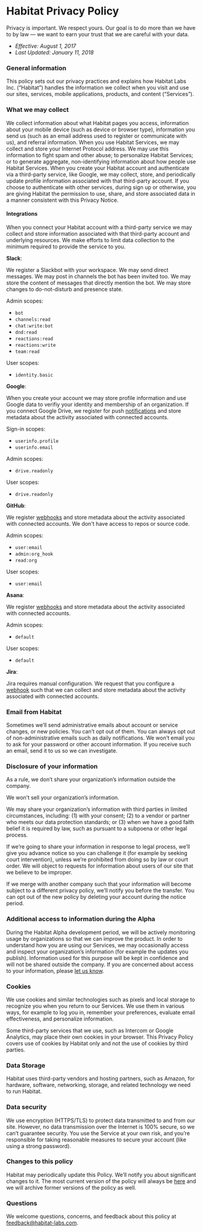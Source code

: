 # Habitat Privacy Policy

Privacy is important. We respect yours. Our goal is to do more than we have to by law — we want to
earn your trust that we are careful with your data.

* _Effective: August 1, 2017_
* _Last Updated: January 11, 2018_

### General information

This policy sets out our privacy practices and explains how Habitat Labs Inc. (“Habitat”) handles
the information we collect when you visit and use our sites, services, mobile applications,
products, and content (“Services”).

### What we may collect

We collect information about what Habitat pages you access, information about your mobile device
(such as device or browser type), information you send us (such as an email address used to register
or communicate with us), and referral information. When you use Habitat Services, we may collect and
store your Internet Protocol address. We may use this information to fight spam and other abuse; to
personalize Habitat Services; or to generate aggregate, non-identifying information about how people
use Habitat Services. When you create your Habitat account and authenticate via a third-party
service, like Google, we may collect, store, and periodically update profile information associated
with that third-party account. If you choose to authenticate with other services, during sign up or
otherwise, you are giving Habitat the permission to use, share, and store associated data in a
manner consistent with this Privacy Notice.

#### Integrations

When you connect your Habitat account with a third-party service we may collect and store
information associated with that third-party account and underlying resources. We make efforts to
limit data collection to the minimum required to provide the service to you.

**Slack**:

We register a Slackbot with your workspace. We may send direct messages. We may post in channels the
bot has been invited too. We may store the content of messages that directly mention the bot. We may
store changes to do-not-disturb and presence state.

Admin scopes:

* `bot`
* `channels:read`
* `chat:write:bot`
* `dnd:read`
* `reactions:read`
* `reactions:write`
* `team:read`

User scopes:

* `identity.basic`

**Google**:

When you create your account we may store profile information and use Google data to verifiy your
identity and membership of an organization. If you connect Google Drive, we register for push
[notifications](https://developers.google.com/drive/v3/web/push) and store metadata about the
activity associated with connected accounts.

Sign-in scopes:

* `userinfo.profile`
* `userinfo.email`

Admin scopes:

* `drive.readonly`

User scopes:

* `drive.readonly`

**GitHub**:

We register [webhooks](https://developer.github.com/webhooks/) and store metadata about the activity
associated with connected accounts. We don't have access to repos or source code.

Admin scopes:

* `user:email`
* `admin:org_hook`
* `read:org`

User scopes:

* `user:email`

**Asana**:

We register [webhooks](https://asana.com/developers/api-reference/events) and store metadata about
the activity associated with connected accounts.

Admin scopes:

* `default`

User scopes:

* `default`

**Jira**:

Jira requires manual configuration. We request that you configure a
[webhook](https://developer.atlassian.com/server/jira/platform/webhooks/) such that we can collect
and store metadata about the activity associated with connected accounts.

### Email from Habitat

Sometimes we’ll send administrative emails about account or service changes, or new policies. You
can’t opt out of them. You can always opt out of non-administrative emails such as daily
notifications. We won’t email you to ask for your password or other account information. If you
receive such an email, send it to us so we can investigate.

### Disclosure of your information

As a rule, we don’t share your organization’s information outside the company.

We won’t sell your organization’s information.

We may share your organization’s information with third parties in limited circumstances, including:
(1) with your consent; (2) to a vendor or partner who meets our data protection standards; or (3)
when we have a good faith belief it is required by law, such as pursuant to a subpoena or other
legal process.

If we’re going to share your information in response to legal process, we’ll give you advance notice
so you can challenge it (for example by seeking court intervention), unless we’re prohibited from
doing so by law or court order. We will object to requests for information about users of our site
that we believe to be improper.

If we merge with another company such that your information will become subject to a different
privacy policy, we’ll notify you before the transfer. You can opt out of the new policy by deleting
your account during the notice period.

### Additional access to information during the Alpha

During the Habitat Alpha development period, we will be actively monitoring usage by organizations
so that we can improve the product. In order to understand how you are using our Services, we may
occasionally access and inspect your organization’s information (for example the updates you
publish). Information used for this purpose will be kept in confidence and will not be shared
outside the company. If you are concerned about access to your information, please
[let us know](mailto:feedback@habitat-labs.com).

### Cookies

We use cookies and similar technologies such as pixels and local storage to recognize you when you
return to our Services. We use them in various ways, for example to log you in, remember your
preferences, evaluate email effectiveness, and personalize information.

Some third-party services that we use, such as Intercom or Google Analytics, may place their own
cookies in your browser. This Privacy Policy covers use of cookies by Habitat only and not the use
of cookies by third parties.

### Data Storage

Habitat uses third-party vendors and hosting partners, such as Amazon, for hardware, software,
networking, storage, and related technology we need to run Habitat.

### Data security

We use encryption (HTTPS/TLS) to protect data transmitted to and from our site. However, no data
transmission over the Internet is 100% secure, so we can’t guarantee security. You use the Service
at your own risk, and you’re responsible for taking reasonable measures to secure your account (like
using a strong password).

### Changes to this policy

Habitat may periodically update this Policy. We’ll notify you about significant changes to it. The
most current version of the policy will always be
[here](https://github.com/habitat-labs/habitat-policy) and we will archive former versions of the
policy as well.

### Questions

We welcome questions, concerns, and feedback about this policy at
[feedback@habitat-labs.com](mailto:feedback@habitat-labs.com).

